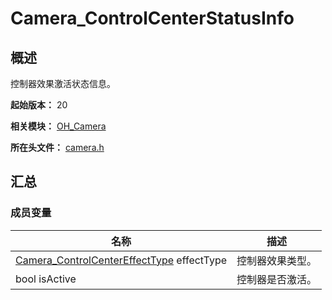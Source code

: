 # Camera_ControlCenterStatusInfo
<!--Kit: Camera Kit-->
<!--Subsystem: Multimedia-->
<!--Owner: @qano-->
<!--SE: @leo_ysl-->
<!--TSE: @xchaosioda-->

## 概述

控制器效果激活状态信息。

**起始版本：** 20

**相关模块：** [OH_Camera](capi-oh-camera.md)

**所在头文件：** [camera.h](capi-camera-h.md)

## 汇总

### 成员变量

| 名称 | 描述 |
| -- | -- |
| [Camera_ControlCenterEffectType](capi-camera-h.md#camera_controlcentereffecttype) effectType | 控制器效果类型。 |
| bool isActive | 控制器是否激活。 |


